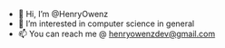 - 👋 Hi, I’m @HenryOwenz
- 👀 I’m interested in computer science in general
- 📫 You can reach me @ henryowenzdev@gmail.com
